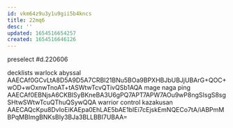 ```yaml
---
id: vkm64z9u3y1u9gii5b4kncs
title: 22mq6
desc: ''
updated: 1654516654257
created: 1654516646126
---
```



preselect #d.220606

decklists
  warlock abyssal
AAECAf0GCvLtA8D5A9D5A7CRBI21BNu5BOa9BPXHBJbUBJjUBArG+QOC+wOD+wOxnwTnoAT+tASWtwTcvQTivQSb1AQA
  mage naga ping
AAECAf0EBNjsA6CKBISyBKneBA3U6gPQ7APT7APW7AOu9wP8ngSIsgS8sgSHtwSWtwTcuQThuQSywQQA
  warrior control kazakusan
AAECAQcKpu8DvIoEiKAEpa0EhLAE5bAE1bIEi7cEjskEmNQECo7tA/iABPmMBPqMBImgBNKsBIy3BJa3BLLBBI7UBAA=
